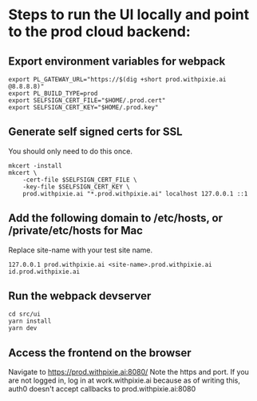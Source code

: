 # Steps to run the UI locally and point to the prod cloud backend:

## Export environment variables for webpack
```
export PL_GATEWAY_URL="https://$(dig +short prod.withpixie.ai @8.8.8.8)"
export PL_BUILD_TYPE=prod
export SELFSIGN_CERT_FILE="$HOME/.prod.cert"
export SELFSIGN_CERT_KEY="$HOME/.prod.key"
```


## Generate self signed certs for SSL
You should only need to do this once.
```
mkcert -install
mkcert \
    -cert-file $SELFSIGN_CERT_FILE \
    -key-file $SELFSIGN_CERT_KEY \
    prod.withpixie.ai "*.prod.withpixie.ai" localhost 127.0.0.1 ::1
```

## Add the following domain to /etc/hosts, or /private/etc/hosts for Mac
Replace site-name with your test site name.
```
127.0.0.1 prod.withpixie.ai <site-name>.prod.withpixie.ai id.prod.withpixie.ai
```

## Run the webpack devserver
```
cd src/ui
yarn install
yarn dev
```

## Access the frontend on the browser
Navigate to https://prod.withpixie.ai:8080/
Note the https and port. If you are not logged in, log in at work.withpixie.ai because
as of writing this, auth0 doesn't accept callbacks to prod.withpixie.ai:8080